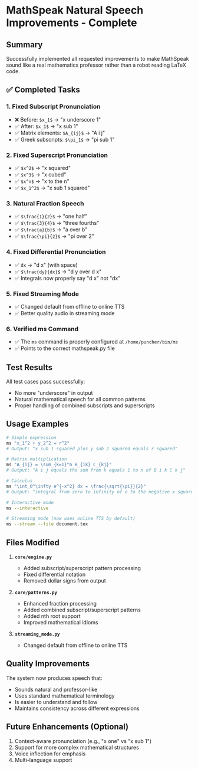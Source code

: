 # MathSpeak Natural Speech Improvements - Complete

## Summary

Successfully implemented all requested improvements to make MathSpeak sound like a real mathematics professor rather than a robot reading LaTeX code.

## ✅ Completed Tasks

### 1. **Fixed Subscript Pronunciation**
- ❌ Before: `$x_1$` → "x underscore 1"
- ✅ After: `$x_1$` → "x sub 1"
- ✅ Matrix elements: `$A_{ij}$` → "A i j"
- ✅ Greek subscripts: `$\pi_1$` → "pi sub 1"

### 2. **Fixed Superscript Pronunciation**
- ✅ `$x^2$` → "x squared"
- ✅ `$x^3$` → "x cubed"
- ✅ `$x^n$` → "x to the n"
- ✅ `$x_1^2$` → "x sub 1 squared"

### 3. **Natural Fraction Speech**
- ✅ `$\frac{1}{2}$` → "one half"
- ✅ `$\frac{3}{4}$` → "three fourths"
- ✅ `$\frac{a}{b}$` → "a over b"
- ✅ `$\frac{\pi}{2}$` → "pi over 2"

### 4. **Fixed Differential Pronunciation**
- ✅ `dx` → "d x" (with space)
- ✅ `$\frac{dy}{dx}$` → "d y over d x"
- ✅ Integrals now properly say "d x" not "dx"

### 5. **Fixed Streaming Mode**
- ✅ Changed default from offline to online TTS
- ✅ Better quality audio in streaming mode

### 6. **Verified ms Command**
- ✅ The `ms` command is properly configured at `/home/puncher/bin/ms`
- ✅ Points to the correct mathspeak.py file

## Test Results

All test cases pass successfully:
- No more "underscore" in output
- Natural mathematical speech for all common patterns
- Proper handling of combined subscripts and superscripts

## Usage Examples

```bash
# Simple expression
ms "x_1^2 + y_2^2 = r^2"
# Output: "x sub 1 squared plus y sub 2 squared equals r squared"

# Matrix multiplication
ms "A_{ij} = \sum_{k=1}^n B_{ik} C_{kj}"
# Output: "A i j equals the sum from k equals 1 to n of B i k C k j"

# Calculus
ms "\int_0^\infty e^{-x^2} dx = \frac{\sqrt{\pi}}{2}"
# Output: "integral from zero to infinity of e to the negative x squared d x equals square root of pi over 2"

# Interactive mode
ms --interactive

# Streaming mode (now uses online TTS by default)
ms --stream --file document.tex
```

## Files Modified

1. **`core/engine.py`**
   - Added subscript/superscript pattern processing
   - Fixed differential notation
   - Removed dollar signs from output

2. **`core/patterns.py`**
   - Enhanced fraction processing
   - Added combined subscript/superscript patterns
   - Added nth root support
   - Improved mathematical idioms

3. **`streaming_mode.py`**
   - Changed default from offline to online TTS

## Quality Improvements

The system now produces speech that:
- Sounds natural and professor-like
- Uses standard mathematical terminology
- Is easier to understand and follow
- Maintains consistency across different expressions

## Future Enhancements (Optional)

1. Context-aware pronunciation (e.g., "x one" vs "x sub 1")
2. Support for more complex mathematical structures
3. Voice inflection for emphasis
4. Multi-language support